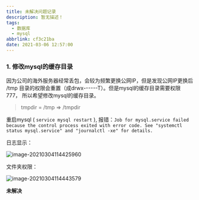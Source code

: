 ```yaml
---
title: 未解决问题记录
description: 暂无描述！
tags:
  - 数据库
  - mysql
abbrlink: cf3c21ba
date: 2021-03-06 12:57:00
---
```




### 1. 修改mysql的缓存目录

因为公司的海外服务器经常丢包，会较为频繁更换公网IP，但是发现公网IP更换后 /tmp 目录的权限会重置（成drwx------T）。但是mysql的缓存目录需要权限777， 所以希望修改mysql的缓存目录。

> tmpdir = /tmp   =>  /tmpdir

重启mysql ( `service mysql restart` ), 报错：`Job for mysql.service failed because the control process exited with error code. See "systemctl status mysql.service" and "journalctl -xe" for details.`

日志显示：

![image-20210304114425960](http://blog.cdn.ionluo.cn/blog/image-20210304114425960.png)

文件夹权限：

![image-20210304114443579](http://blog.cdn.ionluo.cn/blog/image-20210304114443579.png)

**未解决**